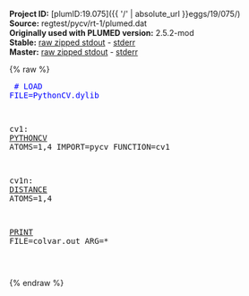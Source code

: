 **Project ID:** [plumID:19.075]({{ '/' | absolute_url }}eggs/19/075/)  
**Source:** regtest/pycv/rt-1/plumed.dat  
**Originally used with PLUMED version:** 2.5.2-mod  
**Stable:** [raw zipped stdout](plumed.dat.plumed.stdout.txt.zip) - [stderr](plumed.dat.plumed.stderr)  
**Master:** [raw zipped stdout](plumed.dat.plumed_master.stdout.txt.zip) - [stderr](plumed.dat.plumed_master.stderr)  

{% raw %}<pre>
<span style="color:blue"># LOAD FILE=PythonCV.dylib</span>

cv1: <a href="https://plumed.github.io/doc-master/user-doc/html/_p_y_t_h_o_n_c_v.html">PYTHONCV</a> ATOMS=1,4 IMPORT=pycv FUNCTION=cv1

cv1n: <a href="https://plumed.github.io/doc-master/user-doc/html/_d_i_s_t_a_n_c_e.html">DISTANCE</a> ATOMS=1,4

<a href="https://plumed.github.io/doc-master/user-doc/html/_p_r_i_n_t.html">PRINT</a> FILE=colvar.out ARG=*



</pre>{% endraw %}
